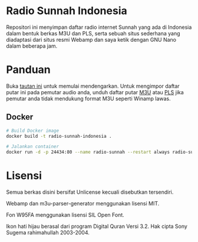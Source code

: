 # Radio Sunnah Indonesia

Repositori ini menyimpan daftar radio internet Sunnah yang ada di Indonesia
dalam bentuk berkas M3U dan PLS, serta sebuah situs sederhana yang diadaptasi
dari situs resmi Webamp dan saya ketik dengan GNU Nano dalam beberapa jam.

# Panduan

Buka [tautan ini](https://fathonix.net/radio-sunnah) untuk memulai
mendengarkan. Untuk mengimpor daftar putar ini pada pemutar audio anda, unduh
daftar putar [M3U](assets/playlists/radio-sunnah-indonesia.m3u) atau
[PLS](assets/playlists/radio-sunnah-indonesia.pls) jika pemutar anda tidak
mendukung format M3U seperti Winamp lawas.

## Docker

```bash
# Build Docker image
docker build -t radio-sunnah-indonesia .

# Jalankan container
docker run -d -p 24434:80 --name radio-sunnah --restart always radio-sunnah-indonesia
```

# Lisensi

Semua berkas disini bersifat Unlicense kecuali disebutkan tersendiri.

Webamp dan m3u-parser-generator menggunakan lisensi MIT.

Fon W95FA menggunakan lisensi SIL Open Font.

Ikon hati hijau berasal dari program Digital Quran Versi 3.2.
Hak cipta Sony Sugema rahimahullah 2003-2004.
